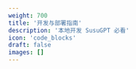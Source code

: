 ```yaml
---
weight: 700
title: '开发与部署指南'
description: '本地开发 SusuGPT 必看'
icon: 'code_blocks'
draft: false
images: []
---
```

<!-- 700 ~ 1100 -->
